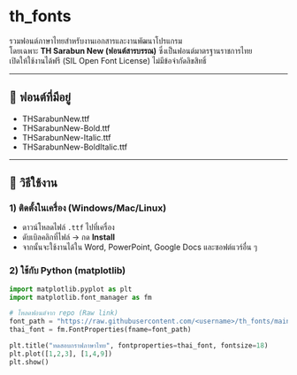 # th_fonts

รวมฟอนต์ภาษาไทยสำหรับงานเอกสารและงานพัฒนาโปรแกรม  
โดยเฉพาะ **TH Sarabun New (ฟอนต์สารบรรณ)** ซึ่งเป็นฟอนต์มาตรฐานราชการไทย  
เปิดให้ใช้งานได้ฟรี (SIL Open Font License) ไม่มีข้อจำกัดลิขสิทธิ์  

---

## 📌 ฟอนต์ที่มีอยู่
- THSarabunNew.ttf
- THSarabunNew-Bold.ttf
- THSarabunNew-Italic.ttf
- THSarabunNew-BoldItalic.ttf

---

## 🚀 วิธีใช้งาน

### 1) ติดตั้งในเครื่อง (Windows/Mac/Linux)
- ดาวน์โหลดไฟล์ `.ttf` ไปที่เครื่อง  
- ดับเบิลคลิกที่ไฟล์ → กด **Install**  
- จากนั้นจะใช้งานได้ใน Word, PowerPoint, Google Docs และซอฟต์แวร์อื่น ๆ  

### 2) ใช้กับ Python (matplotlib)
```python
import matplotlib.pyplot as plt
import matplotlib.font_manager as fm

# โหลดฟอนต์จาก repo (Raw link)
font_path = "https://raw.githubusercontent.com/<username>/th_fonts/main/THSarabunNew.ttf"
thai_font = fm.FontProperties(fname=font_path)

plt.title("ทดสอบกราฟภาษาไทย", fontproperties=thai_font, fontsize=18)
plt.plot([1,2,3], [1,4,9])
plt.show()
